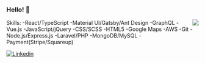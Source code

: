 ### Hello! 👋
<img align="right" src="https://github-readme-stats.vercel.app/api?username=phodal&show_icons=true&icon_color=805AD5&text_color=718096&bg_color=ffffff&hide_title=true" />

Skills:
    -React/TypeScript
    -Material UI/Gatsby/Ant Design
    -GraphQL
    -Vue.js
    -JavaScript/jQuery
    -CSS/SCSS
    -HTML5
    -Google Maps
    -AWS
    -Git
    -Node.js/Express.js
    -Laravel/PHP
    -MongoDB/MySQL
    -Payment(Stripe/Squareup)

[![Linkedin](https://img.shields.io/badge/-LinkedIn-blue?style=flat&logo=Linkedin&logoColor=white)](https://www.linkedin.com/in/oliver-lieu-940a79205/)
